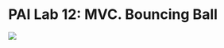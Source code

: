 # PAI Lab 12: MVC. Bouncing Ball 

![](https://github.com/ULL-ESIT-PAI-2022-2023/2022-2023-pai-p12-mvc-bouncingball-alu0101444741/blob/main/www/BouncingBall.PNG)